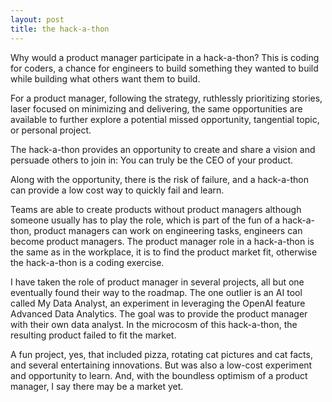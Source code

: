 ```yaml
---
layout: post
title: the hack-a-thon
---
```


Why would a product manager participate in a hack-a-thon?  This is coding for coders, a chance for engineers to build something they wanted to build while building what others want them to build.  

For a product manager, following the strategy, ruthlessly prioritizing stories, laser focused on minimizing and delivering, the same opportunities are available to further explore a potential missed opportunity, tangential topic, or personal project.  

The hack-a-thon provides an opportunity to create and share a vision and persuade others to join in:  You can truly be the CEO of your product.

Along with the opportunity, there is the risk of failure, and a hack-a-thon can provide a low cost way to quickly fail and learn.

Teams are able to create products without product managers although someone usually has to play the role, which is part of the fun of a hack-a-thon, product managers can work on engineering tasks, engineers can become product managers.  The product manager role in a hack-a-thon is the same as in the workplace, it is to find the product market fit, otherwise the hack-a-thon is a coding exercise.

I have taken the role of product manager in several projects, all but one eventually found their way to the roadmap.  The one outlier is an AI tool called My Data Analyst, an experiment in leveraging the OpenAI feature Advanced Data Analytics.  The goal was to provide the product manager with their own data analyst.  In the microcosm of this hack-a-thon, the resulting product failed to fit the market.

A fun project, yes, that included pizza, rotating cat pictures and cat facts, and several entertaining innovations.  But was also a low-cost experiment and opportunity to learn.  And, with the boundless optimism of a product manager, I say there may be a market yet.
